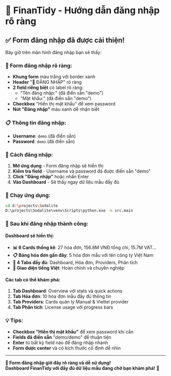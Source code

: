 # 🎯 FinanTidy - Hướng dẫn đăng nhập rõ ràng

## ✅ Form đăng nhập đã được cải thiện!

Bây giờ trên màn hình đăng nhập bạn sẽ thấy:

### 🔐 Form đăng nhập rõ ràng:
- **Khung form** màu trắng với border xanh
- **Header** "🔐 ĐĂNG NHẬP" rõ ràng
- **2 field riêng biệt** có label rõ ràng:
  - "Tên đăng nhập:" (đã điền sẵn "demo")
  - "Mật khẩu:" (đã điền sẵn "demo")
- **Checkbox** "Hiển thị mật khẩu" để xem password
- **Nút "Đăng nhập"** màu xanh dễ nhận biết

### 📋 Thông tin đăng nhập:
- **Username**: `demo` (đã điền sẵn)
- **Password**: `demo` (đã điền sẵn)

### 🎯 Cách đăng nhập:
1. **Mở ứng dụng** - Form đăng nhập sẽ hiển thị
2. **Kiểm tra field** - Username và password đã được điền sẵn "demo"
3. **Click "Đăng nhập"** hoặc nhấn Enter
4. **Vào Dashboard** - Sẽ thấy ngay dữ liệu mẫu đầy đủ

### 🚀 Chạy ứng dụng:
```bash
cd d:\projects\Sodalite
D:\projects\Sodalite\venv\Scripts\python.exe -m src.main
```

### 🎉 Sau khi đăng nhập thành công:

#### Dashboard sẽ hiển thị:
- **📊 6 Cards thống kê**: 27 hóa đơn, 156.8M VNĐ tổng chi, 15.7M VAT...
- **📋 Bảng hóa đơn gần đây**: 5 hóa đơn mẫu với tên công ty Việt Nam
- **🔌 4 Tabs đầy đủ**: Dashboard, Hóa đơn, Providers, Phân tích
- **🎨 Giao diện tiếng Việt**: Hoàn chỉnh và chuyên nghiệp

#### Các tab có thể khám phá:
1. **Tab Dashboard**: Overview với stats và quick actions
2. **Tab Hóa đơn**: 10 hóa đơn mẫu đầy đủ thông tin  
3. **Tab Providers**: Cards quản lý Manual & Viettel provider
4. **Tab Phân tích**: License usage với progress bars

### 💡 Tips:
- **Checkbox "Hiển thị mật khẩu"** để xem password khi cần
- **Fields đã điền sẵn** "demo/demo" để thuận tiện
- **Enter** từ bất kỳ field nào để đăng nhập nhanh
- **Form được center** và có kích thước cố định dễ nhìn

---

**🎯 Form đăng nhập giờ đây rõ ràng và dễ sử dụng!**  
**Dashboard FinanTidy với đầy đủ dữ liệu mẫu đang chờ bạn khám phá!** 🚀
